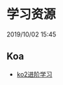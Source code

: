 # 学习资源

2019/10/02 15:45

## Koa

- [ko2进阶学习](https://chenshenhai.github.io/koa2-note/note/start/quick.html)
